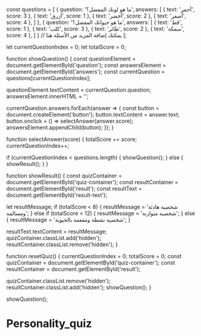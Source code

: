 const questions = [
  {
    question: 'ما هو لونك المفضل؟',
    answers: [
      { text: 'أحمر', score: 3 },
      { text: 'أزرق', score: 1 },
      { text: 'أخضر', score: 2 },
      { text: 'أصفر', score: 4 },
    ]
  },
  {
    question: 'ما هو حيوانك المفضل؟',
    answers: [
      { text: 'قط', score: 1 },
      { text: 'كلب', score: 3 },
      { text: 'طائر', score: 2 },
      { text: 'سمكة', score: 4 },
    ]
  }
  // يمكنك إضافة المزيد من الأسئلة هنا
];

let currentQuestionIndex = 0;
let totalScore = 0;

function showQuestion() {
  const questionElement = document.getElementById('question');
  const answersElement = document.getElementById('answers');
  const currentQuestion = questions[currentQuestionIndex];

  questionElement.textContent = currentQuestion.question;
  answersElement.innerHTML = '';

  currentQuestion.answers.forEach(answer => {
    const button = document.createElement('button');
    button.textContent = answer.text;
    button.onclick = () => selectAnswer(answer.score);
    answersElement.appendChild(button);
  });
}

function selectAnswer(score) {
  totalScore += score;
  currentQuestionIndex++;

  if (currentQuestionIndex < questions.length) {
    showQuestion();
  } else {
    showResult();
  }
}

function showResult() {
  const quizContainer = document.getElementById('quiz-container');
  const resultContainer = document.getElementById('result');
  const resultText = document.getElementById('result-text');

  let resultMessage;
  if (totalScore < 8) {
    resultMessage = 'شخصية هادئة ومسالمة';
  } else if (totalScore < 12) {
    resultMessage = 'شخصية متوازنة';
  } else {
    resultMessage = 'شخصية نشطة ومفعمة بالحيوية';
  }

  resultText.textContent = resultMessage;
  quizContainer.classList.add('hidden');
  resultContainer.classList.remove('hidden');
}

function resetQuiz() {
  currentQuestionIndex = 0;
  totalScore = 0;
  const quizContainer = document.getElementById('quiz-container');
  const resultContainer = document.getElementById('result');

  quizContainer.classList.remove('hidden');
  resultContainer.classList.add('hidden');
  showQuestion();
}

showQuestion();
# Personality_quiz
